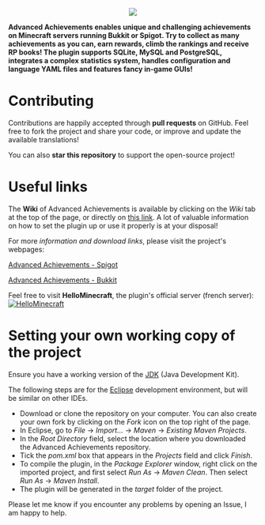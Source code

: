 <p align="center">
<img src ="http://images.jupload.fr/1442335330.png" />
</p>

**Advanced Achievements enables unique and challenging achievements on Minecraft servers running Bukkit or Spigot. Try to collect as many achievements as you can, earn rewards, climb the rankings and receive RP books! The plugin supports SQLite, MySQL and PostgreSQL, integrates a complex statistics system, handles configuration and language YAML files and features fancy in-game GUIs!**

# Contributing

Contributions are happily accepted through **pull requests** on GitHub. Feel free to fork the project and share your code, or improve and update the available translations!

You can also **star this repository** to support the open-source project!

# Useful links

The **Wiki** of Advanced Achievements is available by clicking on the *Wiki* tab at the top of the page, or directly on [this link](https://github.com/PyvesB/AdvancedAchievements/wiki). A lot of valuable information on how to set the plugin up or use it properly is at your disposal!

For more *information and download links*, please visit the project's webpages:

[Advanced Achievements - Spigot](https://www.spigotmc.org/resources/advanced-achievements.6239/)

[Advanced Achievements - Bukkit](http://dev.bukkit.org/bukkit-plugins/advanced-achievements/)

Feel free to visit **HelloMinecraft**, the plugin's official server (french server):
[![HelloMinecraft](http://img11.hostingpics.net/pics/487719servericon.png)](http://hellominecraft.fr/)

# Setting your own working copy of the project

Ensure you have a working version of the [JDK](http://www.oracle.com/technetwork/java/javase/downloads/jdk8-downloads-2133151.html) (Java Development Kit).

The following steps are for the [Eclipse](https://eclipse.org/) development environment, but will be similar on other IDEs.

* Download or clone the repository on your computer. You can also create your own fork by clicking on the *Fork* icon on the top right of the page.
* In Eclipse, go to *File* -> *Import...* -> *Maven* -> *Existing Maven Projects*.
* In the *Root Directory* field, select the location where you downloaded the Advanced Achievements repository.
* Tick the *pom.xml* box that appears in the *Projects* field and click *Finish*.
* To compile the plugin, in the *Package Explorer* window, right click on the imported project, and first select *Run As* -> *Maven Clean*. Then select *Run As* -> *Maven Install*.
* The plugin will be generated in the *target* folder of the project.
 
Please let me know if you encounter any problems by opening an Issue, I am happy to help.


